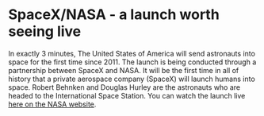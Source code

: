 # SpaceX/NASA - a launch worth seeing live

In exactly 3 minutes, The United States of America will send astronauts into space for the first time since 2011. The launch is being conducted through a partnership between SpaceX and NASA. It will be the first time in all of history that a private aerospace company (SpaceX) will launch humans into space. Robert Behnken and Douglas Hurley are the astronauts who are headed to the International Space Station. You can watch the launch live [here on the NASA website](https://www.nasa.gov/multimedia/nasatv/#public).
